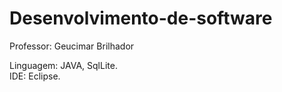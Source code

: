 # Desenvolvimento-de-software
Professor: Geucimar Brilhador

Linguagem: JAVA, SqlLite. <br>
IDE: Eclipse.
